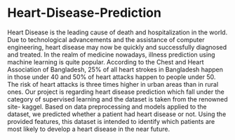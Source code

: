 # Heart-Disease-Prediction
Heart Disease is the leading cause of death and hospitalization in the world. Due to technological advancements and the assistance of computer engineering, heart disease may now be quickly and successfully diagnosed and treated. In the realm of medicine nowadays, illness prediction using machine learning is quite popular. According to the Chest and Heart Association of Bangladesh, 25% of all heart strokes in Bangladesh happen in those under 40 and 50% of heart attacks happen to people under 50. The risk of heart attacks is three times higher in urban areas than in rural ones. Our project is regarding heart disease prediction which fall under the category of supervised learning and the dataset is taken from the renowned site- kaggel. Based on data preprocessing and models applied to the dataset, we predicted whether a patient had heart disease or not. Using the provided features, this dataset is intended to identify which patients are most likely to develop a heart disease in the near future.

